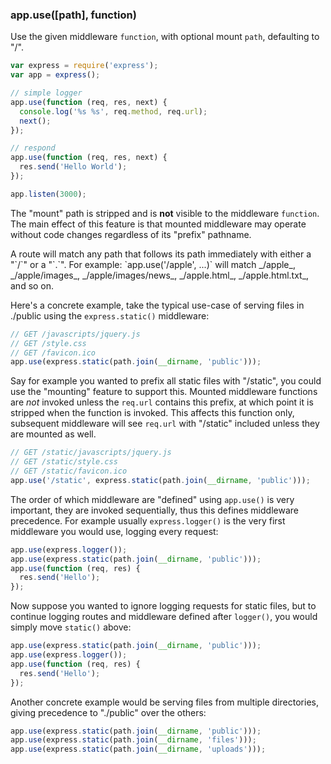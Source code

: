 <h3 id='app.use'>app.use([path], function)</h3>

Use the given middleware `function`, with optional mount `path`, defaulting to "/".

```js
var express = require('express');
var app = express();

// simple logger
app.use(function (req, res, next) {
  console.log('%s %s', req.method, req.url);
  next();
});

// respond
app.use(function (req, res, next) {
  res.send('Hello World');
});

app.listen(3000);
```

The "mount" path is stripped and is <strong>not</strong> visible to the middleware `function`. The main effect of this feature is that mounted middleware may operate without code changes regardless of its "prefix" pathname.

<div class="doc-box doc-notice" markdown="1">
A route will match any path that follows its path immediately with either a "`/`" or a "`.`". For example: `app.use('/apple', ...)` will match _/apple_, _/apple/images_, _/apple/images/news_, _/apple.html_, _/apple.html.txt_, and so on.
</div>

Here's a concrete example, take the typical use-case of serving files in ./public using the `express.static()` middleware:

```js
// GET /javascripts/jquery.js
// GET /style.css
// GET /favicon.ico
app.use(express.static(path.join(__dirname, 'public')));
```

Say for example you wanted to prefix all static files with "/static", you could use the "mounting" feature to support this. Mounted middleware functions are _not_ invoked unless the `req.url` contains this prefix, at which point it is stripped when the function is invoked. This affects this function only, subsequent middleware will see `req.url` with "/static" included unless they are mounted as well.

```js
// GET /static/javascripts/jquery.js
// GET /static/style.css
// GET /static/favicon.ico
app.use('/static', express.static(path.join(__dirname, 'public')));
```

The order of which middleware are "defined" using `app.use()` is very important, they are invoked sequentially, thus this defines middleware precedence. For example usually `express.logger()` is the very first middleware you would use, logging every request:

```js
app.use(express.logger());
app.use(express.static(path.join(__dirname, 'public')));
app.use(function (req, res) {
  res.send('Hello');
});
```

Now suppose you wanted to ignore logging requests for static files, but to continue logging routes and middleware defined after `logger()`, you would simply move `static()` above:

```js
app.use(express.static(path.join(__dirname, 'public')));
app.use(express.logger());
app.use(function (req, res) {
  res.send('Hello');
});
```

Another concrete example would be serving files from multiple directories, giving precedence to "./public" over the others:

```js
app.use(express.static(path.join(__dirname, 'public')));
app.use(express.static(path.join(__dirname, 'files')));
app.use(express.static(path.join(__dirname, 'uploads')));
```
